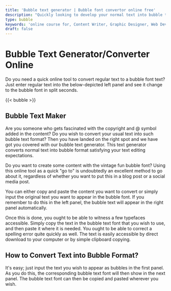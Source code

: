 ```yaml
---
title: 'Bubble text generator | Bubble font convertor online free'
description: "Quickly looking to develop your normal text into bubble text online. Simply enter, see it get transformed and copy and paste to wherever you want. Bubble instagram"
type: bubble
keywords: 'online course for, Content Writer, Graphic Designer, Web Developer, Software Engineer, Frontend Developer graphic designer, UI designer, digital marketing'
draft: false
---
```


# Bubble Text Generator/Converter Online

Do you need a quick online tool to convert regular text to a bubble font text? Just enter regular text into the below-depicted left panel and see it change to the bubble font in split seconds.

{{< bubble >}}

## Bubble Text Maker

Are you someone who gets fascinated with the copyright and @ symbol added in the content? Do you wish to convert your usual text into such bubble text format? Then you have landed on the right spot and we have got you covered with our bubble text generator. This text generator converts normal text into bubble format satisfying your text editing expectations. 

Do you want to create some content with the vintage fun bubble font? Using this online tool as a quick "go to" is undoubtedly an excellent method to go about it, regardless of whether you want to put this in a blog post or a social media post.

You can either copy and paste the content you want to convert or simply input the original text you want to appear in the bubble font. If you remember to do this in the left panel, the bubble text will appear in the right panel automatically.

Once this is done, you ought to be able to witness a few typefaces accessible. Simply copy the text in the bubble text font that you wish to use, and then paste it where it is needed. You ought to be able to correct a spelling error quite quickly as well. The text is easily accessible by direct download to your computer or by simple clipboard copying.

## How to Convert Text into Bubble Format?

It's easy; just input the text you wish to appear as bubbles in the first panel. As you do this, the corresponding bubble text font will then show in the next panel. The bubble text font can then be copied and pasted wherever you wish.
